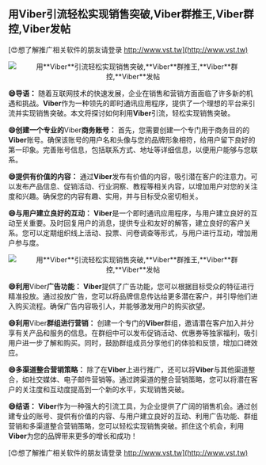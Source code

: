 ## **用**Viber**引流轻松实现销售突破,**Viber**群推王,**Viber**群控,**Viber**发帖**

[😍想了解推广相关软件的朋友请登录 http://www.vst.tw](http://www.vst.tw)

 <center><img src="https://vst.tw/MP4/tuiguang/png/5.png" alt="用**Viber**引流轻松实现销售突破,**Viber**群推王,**Viber**群控,**Viber**发帖"></center>

**😄导语：**
随着互联网技术的快速发展，企业在销售和营销方面面临了许多新的机遇和挑战。**Viber**作为一种领先的即时通讯应用程序，提供了一个理想的平台来引流并实现销售突破。本文将探讨如何利用**Viber**引流，轻松实现销售突破。

**😄创建一个专业的**Viber**商务账号：**
首先，您需要创建一个专门用于商务目的的**Viber**账号。确保该账号的用户名和头像与您的品牌形象相符，给用户留下良好的第一印象。完善账号信息，包括联系方式、地址等详细信息，以便用户能够与您联系。

**😄提供有价值的内容：**
通过**Viber**发布有价值的内容，吸引潜在客户的注意力。可以发布产品信息、促销活动、行业洞察、教程等相关内容，以增加用户对您的关注度和兴趣。确保您的内容有趣、实用，并与目标受众密切相关。

**😄与用户建立良好的互动：**
**Viber**是一个即时通讯应用程序，与用户建立良好的互动至关重要。及时回复用户的消息，提供专业和友好的解答，建立良好的客户关系。您可以定期组织线上活动、投票、问卷调查等形式，与用户进行互动，增加用户参与度。

 <center><img src="https://vst.tw/MP4/tuiguang/png/8.png" alt="用**Viber**引流轻松实现销售突破,**Viber**群推王,**Viber**群控,**Viber**发帖"></center>

**😄利用**Viber**广告功能：**
**Viber**提供了广告功能，您可以根据目标受众的特征进行精准投放。通过投放广告，您可以将品牌信息传达给更多潜在客户，并引导他们进入购买流程。确保广告内容吸引人，并能够激发用户的购买欲望。

**😄利用**Viber**群组进行营销：**
创建一个专门的**Viber**群组，邀请潜在客户加入并分享有关产品和服务的信息。在群组中可以发布促销活动、优惠券等独家福利，吸引用户进一步了解和购买。同时，鼓励群组成员分享他们的体验和反馈，增加口碑效应。

**😄多渠道整合营销策略：**
除了在**Viber**上进行推广，还可以将**Viber**与其他渠道整合，如社交媒体、电子邮件营销等。通过跨渠道的整合营销策略，您可以将潜在客户的关注度和互动度提高到一个新的水平，实现销售突破。

**😄结语：**
**Viber**作为一种强大的引流工具，为企业提供了广阔的销售机会。通过创建专业的账号、提供有价值的内容、与用户建立良好的互动、利用广告功能、群组营销和多渠道整合营销策略，您可以轻松实现销售突破。抓住这个机会，利用**Viber**为您的品牌带来更多的增长和成功！

[😍想了解推广相关软件的朋友请登录 http://www.vst.tw](http://www.vst.tw)



